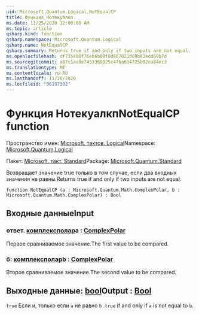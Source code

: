 ```yaml
---
uid: Microsoft.Quantum.Logical.NotEqualCP
title: Функция Нотекуалкп
ms.date: 11/25/2020 12:00:00 AM
ms.topic: article
qsharp.kind: function
qsharp.namespace: Microsoft.Quantum.Logical
qsharp.name: NotEqualCP
qsharp.summary: Returns true if and only if two inputs are not equal.
ms.openlocfilehash: df735408f76eb6b88f0d867021d69b83edd69b7d
ms.sourcegitcommit: a87c1aa8e7453360025e47ba614f25b02ea84ec3
ms.translationtype: MT
ms.contentlocale: ru-RU
ms.lasthandoff: 11/26/2020
ms.locfileid: "96197302"
---
```

# <a name="notequalcp-function"></a><span data-ttu-id="62a81-102">Функция Нотекуалкп</span><span class="sxs-lookup"><span data-stu-id="62a81-102">NotEqualCP function</span></span>

<span data-ttu-id="62a81-103">Пространство имен: [Microsoft. тактов. Logical](xref:Microsoft.Quantum.Logical)</span><span class="sxs-lookup"><span data-stu-id="62a81-103">Namespace: [Microsoft.Quantum.Logical](xref:Microsoft.Quantum.Logical)</span></span>

<span data-ttu-id="62a81-104">Пакет: [Microsoft. такт. Standard](https://nuget.org/packages/Microsoft.Quantum.Standard)</span><span class="sxs-lookup"><span data-stu-id="62a81-104">Package: [Microsoft.Quantum.Standard](https://nuget.org/packages/Microsoft.Quantum.Standard)</span></span>


<span data-ttu-id="62a81-105">Возвращает значение true только в том случае, если два входных значения не равны.</span><span class="sxs-lookup"><span data-stu-id="62a81-105">Returns true if and only if two inputs are not equal.</span></span>

```qsharp
function NotEqualCP (a : Microsoft.Quantum.Math.ComplexPolar, b : Microsoft.Quantum.Math.ComplexPolar) : Bool
```


## <a name="input"></a><span data-ttu-id="62a81-106">Входные данные</span><span class="sxs-lookup"><span data-stu-id="62a81-106">Input</span></span>

### <a name="a--complexpolar"></a><span data-ttu-id="62a81-107">ответ. [комплексполар](xref:Microsoft.Quantum.Math.ComplexPolar)</span><span class="sxs-lookup"><span data-stu-id="62a81-107">a : [ComplexPolar](xref:Microsoft.Quantum.Math.ComplexPolar)</span></span>

<span data-ttu-id="62a81-108">Первое сравниваемое значение.</span><span class="sxs-lookup"><span data-stu-id="62a81-108">The first value to be compared.</span></span>


### <a name="b--complexpolar"></a><span data-ttu-id="62a81-109">б: [комплексполар](xref:Microsoft.Quantum.Math.ComplexPolar)</span><span class="sxs-lookup"><span data-stu-id="62a81-109">b : [ComplexPolar](xref:Microsoft.Quantum.Math.ComplexPolar)</span></span>

<span data-ttu-id="62a81-110">Второе сравниваемое значение.</span><span class="sxs-lookup"><span data-stu-id="62a81-110">The second value to be compared.</span></span>



## <a name="output--bool"></a><span data-ttu-id="62a81-111">Выходные данные: [bool](xref:microsoft.quantum.lang-ref.bool)</span><span class="sxs-lookup"><span data-stu-id="62a81-111">Output : [Bool](xref:microsoft.quantum.lang-ref.bool)</span></span>

<span data-ttu-id="62a81-112">`true` Если и, только если `a` не равно `b` .</span><span class="sxs-lookup"><span data-stu-id="62a81-112">`true` if and only if `a` is not equal to `b`.</span></span>